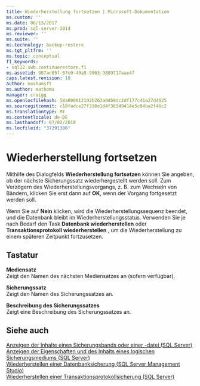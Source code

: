 ```yaml
---
title: Wiederherstellung fortsetzen | Microsoft-Dokumentation
ms.custom: ''
ms.date: 06/13/2017
ms.prod: sql-server-2014
ms.reviewer: ''
ms.suite: ''
ms.technology: backup-restore
ms.tgt_pltfrm: ''
ms.topic: conceptual
f1_keywords:
- sql12.swb.continuerestore.f1
ms.assetid: 987ac05f-57c0-49a9-9903-9889717aae4f
caps.latest.revision: 18
author: mashamsft
ms.author: mathoma
manager: craigg
ms.openlocfilehash: 58a890012102b263a0db9dc2df177c41a27d4625
ms.sourcegitcommit: c18fadce27f330e1d4f36549414e5c84ba2f46c2
ms.translationtype: MT
ms.contentlocale: de-DE
ms.lasthandoff: 07/02/2018
ms.locfileid: "37291386"
---
```

# <a name="continue-with-restore"></a>Wiederherstellung fortsetzen
  Mithilfe des Dialogfelds **Wiederherstellung fortsetzen** können Sie angeben, ob der nächste Sicherungssatz wiederhergestellt werden soll. Zum Verzögern des Wiederherstellungsvorgangs, z. B. zum Wechseln von Bändern, klicken Sie erst dann auf **OK**, wenn der Vorgang fortgesetzt werden soll.  
  
 Wenn Sie auf **Nein** klicken, wird die Wiederherstellungssequenz beendet, und die Datenbank bleibt im Wiederherstellungsstatus. Verwenden Sie je nach Bedarf den Task **Datenbank wiederherstellen** oder **Transaktionsprotokoll wiederherstellen** , um die Wiederherstellung zu einem späteren Zeitpunkt fortzusetzen.  
  
## <a name="options"></a>Tastatur  
 **Mediensatz**  
 Zeigt den Namen des nächsten Mediensatzes an (sofern verfügbar).  
  
 **Sicherungssatz**  
 Zeigt den Namen des Sicherungssatzes an.  
  
 **Beschreibung des Sicherungssatzes**  
 Zeigt eine Beschreibung des Sicherungssatzes an.  
  
## <a name="see-also"></a>Siehe auch  
 [Anzeigen der Inhalte eines Sicherungsbands oder einer -datei &#40;SQL Server&#41;](../relational-databases/backup-restore/view-the-contents-of-a-backup-tape-or-file-sql-server.md)   
 [Anzeigen der Eigenschaften und des Inhalts eines logischen Sicherungsmediums &#40;SQL Server&#41;](../relational-databases/backup-restore/view-the-properties-and-contents-of-a-logical-backup-device-sql-server.md)   
 [Wiederherstellen einer Datenbanksicherung &#40;SQL Server Management Studio&#41;](../relational-databases/backup-restore/restore-a-database-backup-using-ssms.md)   
 [Wiederherstellen einer Transaktionsprotokollsicherung &#40;SQL Server&#41;](../relational-databases/backup-restore/restore-a-transaction-log-backup-sql-server.md)  
  
  
